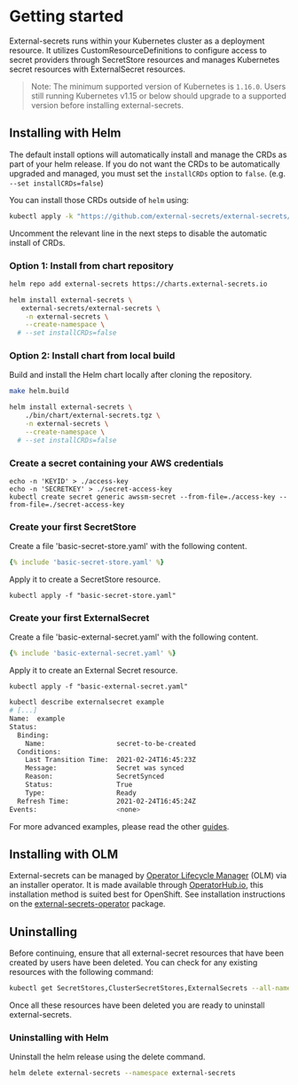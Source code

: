 # Getting started

External-secrets runs within your Kubernetes cluster as a deployment resource.
It utilizes CustomResourceDefinitions to configure access to secret providers through SecretStore resources
and manages Kubernetes secret resources with ExternalSecret resources.

> Note: The minimum supported version of Kubernetes is `1.16.0`. Users still running Kubernetes v1.15 or below should upgrade
> to a supported version before installing external-secrets.

## Installing with Helm

The default install options will automatically install and manage the CRDs as part of your helm release. If you do not want the CRDs to be automatically upgraded and managed, you must set the `installCRDs` option to `false`. (e.g. `--set installCRDs=false`)

You can install those CRDs outside of `helm` using:
```bash
kubectl apply -k "https://github.com/external-secrets/external-secrets//config/crds/bases?ref=v0.9.11"
```

Uncomment the relevant line in the next steps to disable the automatic install of CRDs.

### Option 1: Install from chart repository

```bash
helm repo add external-secrets https://charts.external-secrets.io

helm install external-secrets \
   external-secrets/external-secrets \
    -n external-secrets \
    --create-namespace \
  # --set installCRDs=false
```

### Option 2: Install chart from local build

Build and install the Helm chart locally after cloning the repository.

```bash
make helm.build

helm install external-secrets \
    ./bin/chart/external-secrets.tgz \
    -n external-secrets \
    --create-namespace \
  # --set installCRDs=false
```

### Create a secret containing your AWS credentials

```shell
echo -n 'KEYID' > ./access-key
echo -n 'SECRETKEY' > ./secret-access-key
kubectl create secret generic awssm-secret --from-file=./access-key --from-file=./secret-access-key
```

### Create your first SecretStore

Create a file 'basic-secret-store.yaml' with the following content.

```yaml
{% include 'basic-secret-store.yaml' %}
```

Apply it to create a SecretStore resource.

```
kubectl apply -f "basic-secret-store.yaml"
```

### Create your first ExternalSecret

Create a file 'basic-external-secret.yaml' with the following content.

```yaml
{% include 'basic-external-secret.yaml' %}
```

Apply it to create an External Secret resource.

```
kubectl apply -f "basic-external-secret.yaml"
```

```bash
kubectl describe externalsecret example
# [...]
Name:  example
Status:
  Binding:
    Name:                  secret-to-be-created
  Conditions:
    Last Transition Time:  2021-02-24T16:45:23Z
    Message:               Secret was synced
    Reason:                SecretSynced
    Status:                True
    Type:                  Ready
  Refresh Time:            2021-02-24T16:45:24Z
Events:                    <none>
```

For more advanced examples, please read the other
[guides](../guides/introduction.md).

## Installing with OLM

External-secrets can be managed by [Operator Lifecycle Manager](https://olm.operatorframework.io/) (OLM) via an installer operator. It is made available through [OperatorHub.io](https://operatorhub.io/), this installation method is suited best for OpenShift. See installation instructions on the [external-secrets-operator](https://operatorhub.io/operator/external-secrets-operator) package.

## Uninstalling

Before continuing, ensure that all external-secret resources that have been created by users have been deleted.
You can check for any existing resources with the following command:

```bash
kubectl get SecretStores,ClusterSecretStores,ExternalSecrets --all-namespaces
```

Once all these resources have been deleted you are ready to uninstall external-secrets.

### Uninstalling with Helm

Uninstall the helm release using the delete command.

```bash
helm delete external-secrets --namespace external-secrets
```
